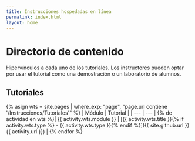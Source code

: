 ```yaml
---
title: Instrucciones hospedadas en línea
permalink: index.html
layout: home
---
```


# Directorio de contenido

Hipervínculos a cada uno de los tutoriales. Los instructores pueden optar por usar el tutorial como una demostración o un laboratorio de alumnos. 

## Tutoriales

{% asign wts = site.pages | where_exp: "page", "page.url contiene '/Instrucciones/Tutoriales'" %}
| Módulo | Tutorial |
| --- | --- | 
{% de actividad en wts %}| {{ activity.wts.module }} | [{{ activity.wts.title }}{% if activity.wts.type %} - {{ activity.wts.type }}{% endif %}]({{ site.github.url }}{{ activity.url }}) |
{% endfor %}

